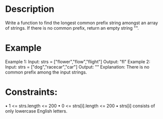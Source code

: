 # Description
Write a function to find the longest common prefix string amongst an array of strings.
If there is no common prefix, return an empty string "".

# Example
Example 1:
    Input: strs = ["flower","flow","flight"]
    Output: "fl"
Example 2:
    Input: strs = ["dog","racecar","car"]
    Output: ""
    Explanation: There is no common prefix among the input strings.

# Constraints:
• 1 <= strs.length <= 200
• 0 <= strs[i].length <= 200
• strs[i] consists of only lowercase English letters.